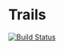 # Trails


[![Build Status](https://dev.azure.com/cesypozo2/Hiking%20Trails/_apis/build/status%2Fcesar2.TrailsAPI?branchName=master)](https://dev.azure.com/cesypozo2/Hiking%20Trails/_build/latest?definitionId=16&branchName=master)